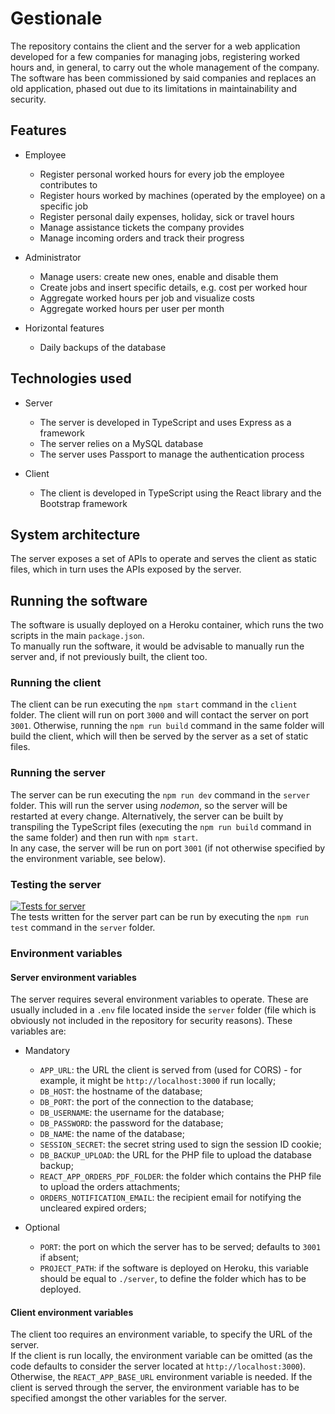 # Gestionale

The repository contains the client and the server for a web application developed for a few companies for managing jobs, registering worked hours and, in general, to carry out the whole management of the company.  
The software has been commissioned by said companies and replaces an old application, phased out due to its limitations in maintainability and security.

## Features
- Employee
	- Register personal worked hours for every job the employee contributes to
	- Register hours worked by machines (operated by the employee) on a specific job
	- Register personal daily expenses, holiday, sick or travel hours
	- Manage assistance tickets the company provides
	- Manage incoming orders and track their progress 

- Administrator
	- Manage users: create new ones, enable and disable them
	- Create jobs and insert specific details, e.g. cost per worked hour
	- Aggregate worked hours per job and visualize costs
	- Aggregate worked hours per user per month

- Horizontal features
	- Daily backups of the database

## Technologies used
- Server
	- The server is developed in TypeScript and uses Express as a framework
	- The server relies on a MySQL database
	- The server uses Passport to manage the authentication process

- Client
	- The client is developed in TypeScript using the React library and the Bootstrap framework

## System architecture
The server exposes a set of APIs to operate and serves the client as static files, which in turn uses the APIs exposed by the server.

## Running the software
The software is usually deployed on a Heroku container, which runs the two scripts in the main `package.json`.  
To manually run the software, it would be advisable to manually run the server and, if not previously built, the client too.

### Running the client
The client can be run executing the `npm start` command in the `client` folder. The client will run on port `3000` and will contact the server on port `3001`. Otherwise, running the `npm run build` command in the same folder will build the client, which will then be served by the server as a set of static files.

### Running the server
The server can be run executing the `npm run dev` command in the `server` folder. This will run the server using _nodemon_, so the server will be restarted at every change. Alternatively, the server can be built by transpiling the TypeScript files (executing the `npm run build` command in the same folder) and then run with `npm start`.  
In any case, the server will be run on port `3001` (if not otherwise specified by the environment variable, see below).

### Testing the server
[![Tests for server](https://github.com/alessiomason/gestionale/actions/workflows/server-tests.yml/badge.svg)](https://github.com/alessiomason/gestionale/actions)  
The tests written for the server part can be run by executing the `npm run test` command in the `server` folder.

### Environment variables
#### Server environment variables
The server requires several environment variables to operate. These are usually included in a `.env` file located inside the `server` folder (file which is obviously not included in the repository for security reasons). These variables are:

- Mandatory
	- `APP_URL`: the URL the client is served from (used for CORS) - for example, it might be `http://localhost:3000` if run locally;
	- `DB_HOST`: the hostname of the database;
	- `DB_PORT`: the port of the connection to the database;
	- `DB_USERNAME`: the username for the database;
	- `DB_PASSWORD`: the password for the database;
	- `DB_NAME`: the name of the database;
	- `SESSION_SECRET`: the secret string used to sign the session ID cookie;
	- `DB_BACKUP_UPLOAD`: the URL for the PHP file to upload the database backup;
    - `REACT_APP_ORDERS_PDF_FOLDER`: the folder which contains the PHP file to upload the orders attachments;
    - `ORDERS_NOTIFICATION_EMAIL`: the recipient email for notifying the uncleared expired orders;

- Optional
	- `PORT`: the port on which the server has to be served; defaults to `3001` if absent;
	- `PROJECT_PATH`: if the software is deployed on Heroku, this variable should be equal to `./server`, to define the folder which has to be deployed.

#### Client environment variables
The client too requires an environment variable, to specify the URL of the server.  
If the client is run locally, the environment variable can be omitted (as the code defaults to consider the server located at `http://localhost:3000`).  
Otherwise, the `REACT_APP_BASE_URL` environment variable is needed. If the client is served through the server, the environment variable has to be specified amongst the other variables for the server.
